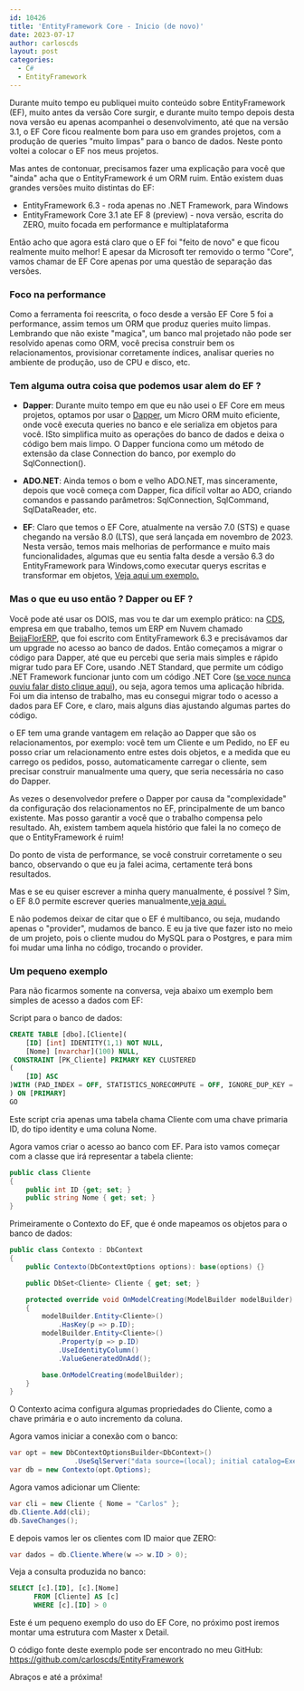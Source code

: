 ```yaml
---
id: 10426
title: 'EntityFramework Core - Inicio (de novo)'
date: 2023-07-17
author: carloscds
layout: post
categories:
  - C#
  - EntityFramework 
---
```

Durante muito tempo eu publiquei muito conteúdo sobre EntityFramework (EF), muito antes da versão Core surgir, e durante muito tempo depois desta nova versão eu apenas acompanhei o desenvolvimento, até que na versão 3.1, o EF Core ficou realmente bom para uso em grandes projetos, com a produção de queries "muito limpas" para o banco de dados. Neste ponto voltei a colocar o EF nos meus projetos.

Mas antes de contonuar, precisamos fazer uma explicação para você que "ainda" acha que o EntityFramework é um ORM ruim. Então existem duas grandes versões muito distintas do EF:
* EntityFramework 6.3 - roda apenas no .NET Framework, para Windows
* EntityFramework Core 3.1 ate EF 8 (preview) - nova versão, escrita do ZERO, muito focada em performance e multiplataforma

Então acho que agora está claro que o EF foi "feito de novo" e que ficou realmente muito melhor! E apesar da Microsoft ter removido o termo "Core", vamos chamar de EF Core apenas por uma questão de separação das versões.

### Foco na performance
Como a ferramenta foi reescrita, o foco desde a versão EF Core 5 foi a performance, assim temos um ORM que produz queries muito limpas. Lembrando que não existe "magica", um banco mal projetado não pode ser resolvido apenas como ORM, você precisa construir bem os relacionamentos, provisionar corretamente índices, analisar queries no ambiente de produção, uso de CPU e disco, etc.

### Tem alguma outra coisa que podemos usar alem do EF ?
* **Dapper**: Durante muito tempo em que eu não usei o EF Core em meus projetos, optamos por usar o [Dapper](https://dapperlib.github.io/Dapper/), um Micro ORM muito eficiente, onde você executa queries no banco e ele serializa em objetos para você. ISto simplifica muito as operações do banco de dados e deixa o código bem mais limpo. O Dapper funciona como um método de extensão da clase Connection do banco, por exemplo do SqlConnection().

* **ADO.NET**: Ainda temos o bom e velho ADO.NET, mas sinceramente, depois que você começa com Dapper, fica difícil voltar ao ADO, criando comandos e passando parâmetros: SqlConnection, SqlCommand, SqlDataReader, etc.

* **EF**: Claro que temos o EF Core, atualmente na versão 7.0 (STS) e quase chegando na versão 8.0 (LTS), que será lançada em novembro de 2023. Nesta versão, temos mais melhorias de performance e muito mais funcionalidades, algumas que eu sentia falta desde a versão 6.3 do EntityFramework para Windows,como executar querys escritas e transformar em objetos, [Veja aqui um exemplo.](https://github.com/dotnet/EntityFramework.Docs/blob/main/samples/core/Miscellaneous/NewInEFCore8/RawSqlSample.cs)

### Mas o que eu uso então ? Dapper ou EF ?
Você pode até usar os DOIS, mas vou te dar um exemplo prático: na [CDS](https://www.cds-software.com.br), empresa em que trabalho, temos um ERP em Nuvem chamado [BeijaFlorERP](https://www.beijaflorerp.com.br), que foi escrito com EntityFramework 6.3 e precisávamos dar um upgrade no acesso ao banco de dados. Então começamos a migrar o código para Dapper, até que eu percebi que seria mais simples e rápido migrar tudo para EF Core, usando .NET Standard, que permite um código .NET Framework funcionar junto com um código .NET Core ([se voce nunca ouviu falar disto clique aqui](https://github.com/carloscds/DotNetConfSample)), ou seja, agora temos uma aplicação híbrida. Foi um dia intenso de trabalho, mas eu consegui migrar todo o acesso a dados para EF Core, e claro, mais alguns dias ajustando algumas partes do código.

o EF tem uma grande vantagem em relação ao Dapper que são os relacionamentos, por exemplo: você tem um Cliente e um Pedido, no EF eu posso criar um relacionamento entre estes dois objetos, e a medida que eu carrego os pedidos, posso, automaticamente carregar o cliente, sem precisar construir manualmente uma query, que seria necessária no caso do Dapper.

As vezes o desenvolvedor prefere o Dapper por causa da "complexidade" da configuração dos relacionamentos no EF, principalmente de um banco existente. Mas posso garantir a você que o trabalho compensa pelo resultado. Ah, existem tambem aquela histório que falei la no começo de que o EntityFramework é ruim!

Do ponto de vista de performance, se você construir corretamente o seu banco, observando o que eu ja falei acima, certamente terá bons resultados. 

Mas e se eu quiser escrever a minha query manualmente, é possível ? Sim, o EF 8.0 permite escrever queries manualmente,[veja aqui.](https://github.com/dotnet/EntityFramework.Docs/blob/main/samples/core/Miscellaneous/NewInEFCore8/RawSqlSample.cs)

E não podemos deixar de citar que o EF é multibanco, ou seja, mudando apenas o "provider", mudamos de banco. E eu ja tive que fazer isto no meio de um projeto, pois o cliente mudou do MySQL para o Postgres, e para mim foi mudar uma linha no código, trocando o provider.

### Um pequeno exemplo
Para não ficarmos somente na conversa, veja abaixo um exemplo bem simples de acesso a dados com EF:

Script para o banco de dados:
```sql
CREATE TABLE [dbo].[Cliente](
	[ID] [int] IDENTITY(1,1) NOT NULL,
	[Nome] [nvarchar](100) NULL,
 CONSTRAINT [PK_Cliente] PRIMARY KEY CLUSTERED 
(
	[ID] ASC
)WITH (PAD_INDEX = OFF, STATISTICS_NORECOMPUTE = OFF, IGNORE_DUP_KEY = OFF, ALLOW_ROW_LOCKS = ON, ALLOW_PAGE_LOCKS = ON, OPTIMIZE_FOR_SEQUENTIAL_KEY = OFF) ON [PRIMARY]
) ON [PRIMARY]
GO
```
Este script cria apenas uma tabela chama Cliente com uma chave primaria ID, do tipo identity e uma coluna Nome.


Agora vamos criar o acesso ao banco com EF. Para isto vamos começar com a classe que irá representar a tabela cliente:

```csharp
public class Cliente 
{
    public int ID {get; set; }
    public string Nome { get; set; }
}
```

Primeiramente o Contexto do EF, que é onde mapeamos os objetos para o banco de dados:

```csharp
public class Contexto : DbContext
{
    public Contexto(DbContextOptions options): base(options) {}

    public DbSet<Cliente> Cliente { get; set; }

    protected override void OnModelCreating(ModelBuilder modelBuilder)
    {
        modelBuilder.Entity<Cliente>()
            .HasKey(p => p.ID);
        modelBuilder.Entity<Cliente>()
            .Property(p => p.ID)
            .UseIdentityColumn()
            .ValueGeneratedOnAdd();

        base.OnModelCreating(modelBuilder);
    }
}
```
O Contexto acima configura algumas propriedades do Cliente, como a chave primária e o auto incremento da coluna.

Agora vamos iniciar a conexão com o banco:

```csharp
var opt = new DbContextOptionsBuilder<DbContext>()
                .UseSqlServer("data source=(local); initial catalog=ExemploEF;integrated security=true;trusted_connection=true; encrypt=false;");
var db = new Contexto(opt.Options);
```

Agora vamos adicionar um Cliente:

```csharp
var cli = new Cliente { Nome = "Carlos" };
db.Cliente.Add(cli);
db.SaveChanges();
```

E depois vamos ler os clientes com ID maior que ZERO:
```csharp
var dados = db.Cliente.Where(w => w.ID > 0);
```

Veja a consulta produzida no banco:
```sql
SELECT [c].[ID], [c].[Nome]
      FROM [Cliente] AS [c]
      WHERE [c].[ID] > 0
```

Este é um pequeno exemplo do uso do EF Core, no próximo post iremos montar uma estrutura com Master x Detail.

O código fonte deste exemplo pode ser encontrado no meu GitHub: https://github.com/carloscds/EntityFramework

Abraços e até a próxima!
